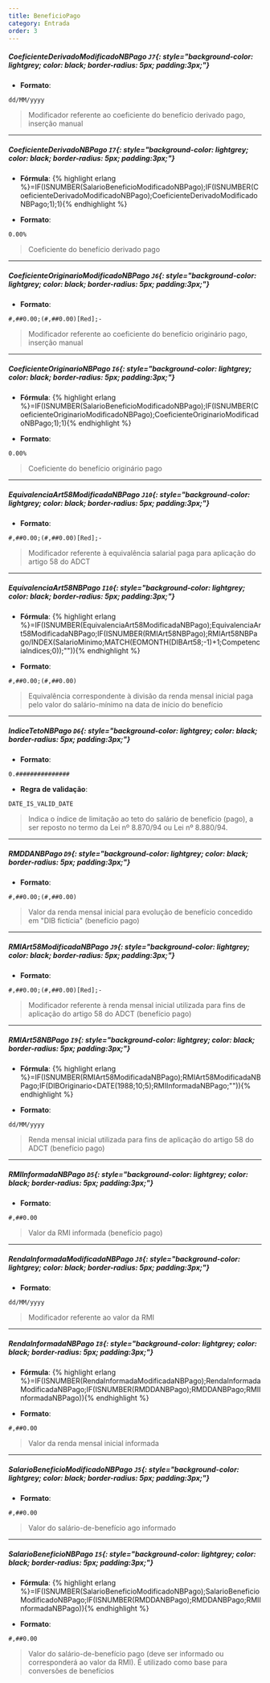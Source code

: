 ```yaml
---
title: BeneficioPago
category: Entrada
order: 3
---
```


##### **CoeficienteDerivadoModificadoNBPago** `J7`{: style="background-color: lightgrey; color: black; border-radius: 5px; padding:3px;"}

+ **Formato**:
~~~
dd/MM/yyyy
~~~


> Modificador referente ao coeficiente do benefício derivado pago, inserção manual

* * *

##### **CoeficienteDerivadoNBPago** `I7`{: style="background-color: lightgrey; color: black; border-radius: 5px; padding:3px;"}
+ **Fórmula**:
{% highlight erlang %}=IF(ISNUMBER(SalarioBeneficioModificadoNBPago);IF(ISNUMBER(CoeficienteDerivadoModificadoNBPago);CoeficienteDerivadoModificadoNBPago;1);1){% endhighlight %}

+ **Formato**:
~~~
0.00%
~~~


> Coeficiente do benefício derivado pago

* * *

##### **CoeficienteOriginarioModificadoNBPago** `J6`{: style="background-color: lightgrey; color: black; border-radius: 5px; padding:3px;"}

+ **Formato**:
~~~
#,##0.00;(#,##0.00)[Red];-
~~~


> Modificador referente ao coeficiente do benefício originário pago, inserção manual

* * *

##### **CoeficienteOriginarioNBPago** `I6`{: style="background-color: lightgrey; color: black; border-radius: 5px; padding:3px;"}
+ **Fórmula**:
{% highlight erlang %}=IF(ISNUMBER(SalarioBeneficioModificadoNBPago);IF(ISNUMBER(CoeficienteOriginarioModificadoNBPago);CoeficienteOriginarioModificadoNBPago;1);1){% endhighlight %}

+ **Formato**:
~~~
0.00%
~~~


> Coeficiente do benefício originário pago

* * *

##### **EquivalenciaArt58ModificadaNBPago** `J10`{: style="background-color: lightgrey; color: black; border-radius: 5px; padding:3px;"}

+ **Formato**:
~~~
#,##0.00;(#,##0.00)[Red];-
~~~


> Modificador referente à equivalência salarial paga para aplicação do artigo 58 do ADCT

* * *

##### **EquivalenciaArt58NBPago** `I10`{: style="background-color: lightgrey; color: black; border-radius: 5px; padding:3px;"}
+ **Fórmula**:
{% highlight erlang %}=IF(ISNUMBER(EquivalenciaArt58ModificadaNBPago);EquivalenciaArt58ModificadaNBPago;IF(ISNUMBER(RMIArt58NBPago);RMIArt58NBPago/INDEX(SalarioMinimo;MATCH(EOMONTH(DIBArt58;-1)+1;CompetenciaIndices;0));"")){% endhighlight %}

+ **Formato**:
~~~
#,##0.00;(#,##0.00)
~~~


> Equivalência correspondente à divisão da renda mensal inicial paga pelo valor do salário-mínimo na data de início do benefício

* * *

##### **IndiceTetoNBPago** `D6`{: style="background-color: lightgrey; color: black; border-radius: 5px; padding:3px;"}

+ **Formato**:
~~~
0.###############
~~~

+ **Regra de validação**:
~~~
DATE_IS_VALID_DATE 
~~~

> Indica o índice de limitação ao teto do salário de benefício (pago), a ser reposto no termo da Lei nº 8.870/94 ou Lei nº 8.880/94.

* * *

##### **RMDDANBPago** `D9`{: style="background-color: lightgrey; color: black; border-radius: 5px; padding:3px;"}

+ **Formato**:
~~~
#,##0.00;(#,##0.00)
~~~


> Valor da renda mensal inicial para evolução de benefício concedido em "DIB fictícia" (benefício pago)

* * *

##### **RMIArt58ModificadaNBPago** `J9`{: style="background-color: lightgrey; color: black; border-radius: 5px; padding:3px;"}

+ **Formato**:
~~~
#,##0.00;(#,##0.00)[Red];-
~~~


> Modificador referente à renda mensal inicial utilizada para fins de aplicação do artigo 58 do ADCT (benefício pago)

* * *

##### **RMIArt58NBPago** `I9`{: style="background-color: lightgrey; color: black; border-radius: 5px; padding:3px;"}
+ **Fórmula**:
{% highlight erlang %}=IF(ISNUMBER(RMIArt58ModificadaNBPago);RMIArt58ModificadaNBPago;IF(DIBOriginario<DATE(1988;10;5);RMIInformadaNBPago;"")){% endhighlight %}

+ **Formato**:
~~~
dd/MM/yyyy
~~~


> Renda mensal inicial utilizada para fins de aplicação do artigo 58 do ADCT (benefício pago)

* * *

##### **RMIInformadaNBPago** `D5`{: style="background-color: lightgrey; color: black; border-radius: 5px; padding:3px;"}

+ **Formato**:
~~~
#,##0.00
~~~


> Valor da RMI informada (benefício pago)

* * *

##### **RendaInformadaModificadaNBPago** `J8`{: style="background-color: lightgrey; color: black; border-radius: 5px; padding:3px;"}

+ **Formato**:
~~~
dd/MM/yyyy
~~~


> Modificador referente ao valor da RMI

* * *

##### **RendaInformadaNBPago** `I8`{: style="background-color: lightgrey; color: black; border-radius: 5px; padding:3px;"}
+ **Fórmula**:
{% highlight erlang %}=IF(ISNUMBER(RendaInformadaModificadaNBPago);RendaInformadaModificadaNBPago;IF(ISNUMBER(RMDDANBPago);RMDDANBPago;RMIInformadaNBPago)){% endhighlight %}

+ **Formato**:
~~~
#,##0.00
~~~


> Valor da renda mensal inicial informada

* * *

##### **SalarioBeneficioModificadoNBPago** `J5`{: style="background-color: lightgrey; color: black; border-radius: 5px; padding:3px;"}

+ **Formato**:
~~~
#,##0.00
~~~


> Valor do salário-de-benefício ago informado 

* * *

##### **SalarioBeneficioNBPago** `I5`{: style="background-color: lightgrey; color: black; border-radius: 5px; padding:3px;"}
+ **Fórmula**:
{% highlight erlang %}=IF(ISNUMBER(SalarioBeneficioModificadoNBPago);SalarioBeneficioModificadoNBPago;IF(ISNUMBER(RMDDANBPago);RMDDANBPago;RMIInformadaNBPago)){% endhighlight %}

+ **Formato**:
~~~
#,##0.00
~~~


> Valor do salário-de-benefício pago (deve ser informado ou corresponderá ao valor da RMI). É utilizado como base para conversões de benefícios